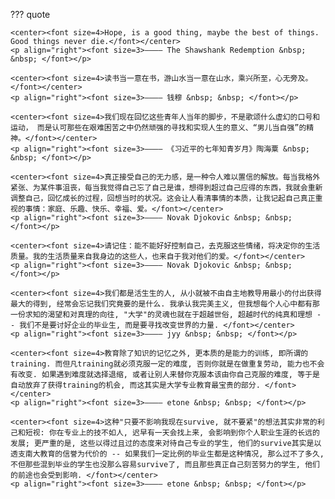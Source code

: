 ??? quote

    <center><font size=4>Hope, is a good thing, maybe the best of things. Good things never die.</font></center>
    <p align="right"><font size=3>———— The Shawshank Redemption &nbsp; &nbsp; </font></p>

    <center><font size=4>读书当一意在书，游山水当一意在山水，乘兴所至，心无旁及。 </font></center>
    <p align="right"><font size=3>———— 钱穆 &nbsp; &nbsp; </font></p>

    <center><font size=4>我们现在回忆这些青年人当年的脚步，不是歌颂什么虚幻的口号和运动， 而是认可那些在艰难困苦之中仍然顽强的寻找和实现人生的意义、“男儿当自强”的精神。</font></center>
    <p align="right"><font size=3>———— 《习近平的七年知青岁月》陶海粟 &nbsp; &nbsp; </font></p>

    <center><font size=4>真正接受自己的无力感，是一种令人难以置信的解放。每当我格外紧张、为某件事沮丧，每当我觉得自己忘了自己是谁，想得到超过自己应得的东西，我就会重新调整自己，回忆成长的过程，回想当时的状况。这会让人看清事情的本质，让我记起自己真正重视的事情：家庭、乐趣、快乐、幸福、爱。</font></center>
    <p align="right"><font size=3>———— Novak Djokovic &nbsp; &nbsp; </font></p>

    <center><font size=4>请记住：能不能好好控制自己，去克服这些情绪，将决定你的生活质量。我的生活质量来自我身边的这些人，也来自于我对他们的爱。</font></center>
    <p align="right"><font size=3>———— Novak Djokovic &nbsp; &nbsp; </font></p>

    <center><font size=4>我们都是活生生的人, 从小就被不由自主地教导用最小的付出获得最大的得到, 经常会忘记我们究竟要的是什么. 我承认我完美主义, 但我想每个人心中都有那一份求知的渴望和对真理的向往, "大学"的灵魂也就在于超越世俗, 超越时代的纯真和理想 -- 我们不是要讨好企业的毕业生, 而是要寻找改变世界的力量. </font></center>
    <p align="right"><font size=3>———— jyy &nbsp; &nbsp; </font></p>

    <center><font size=4>教育除了知识的记忆之外, 更本质的是能力的训练, 即所谓的training. 而但凡training就必须克服一定的难度, 否则你就是在做重复劳动, 能力也不会有改变. 如果遇到难度就选择退缩, 或者让别人来替你克服本该由你自己克服的难度, 等于是自动放弃了获得training的机会, 而这其实是大学专业教育最宝贵的部分. </font></center>
    <p align="right"><font size=3>———— etone &nbsp; &nbsp; </font></p>

    <center><font size=4>这种"只要不影响我现在survive, 就不要紧"的想法其实非常的利己和短视: 你在专业上的技不如人, 迟早有一天会找上来, 会影响到你个人职业生涯的长远的发展; 更严重的是, 这些以得过且过的态度来对待自己专业的学生, 他们的survive其实是以透支南大教育的信誉为代价的 -- 如果我们一定比例的毕业生都是这种情况, 那么过不了多久, 不但那些混到毕业的学生也没那么容易survive了, 而且那些真正自己刻苦努力的学生, 他们的前途也会受到影响. </font></center>
    <p align="right"><font size=3>———— etone &nbsp; &nbsp; </font></p>
